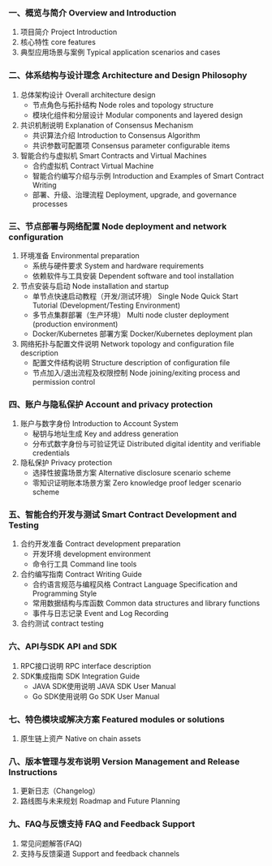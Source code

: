 ### 一、概览与简介  Overview and Introduction

1. 项目简介  Project Introduction
2. 核心特性  core features
3. 典型应用场景与案例  Typical application scenarios and cases

### 二、体系结构与设计理念 Architecture and Design Philosophy

1. 总体架构设计  Overall architecture design
   - 节点角色与拓扑结构  Node roles and topology structure
   - 模块化组件和分层设计  Modular components and layered design
2. 共识机制说明  Explanation of Consensus Mechanism
   - 共识算法介绍  Introduction to Consensus Algorithm
   - 共识参数可配置项  Consensus parameter configurable items
3. 智能合约与虚拟机  Smart Contracts and Virtual Machines
   - 合约虚拟机  Contract Virtual Machine
   - 智能合约编写介绍与示例  Introduction and Examples of Smart Contract Writing
   - 部署、升级、治理流程  Deployment, upgrade, and governance processes

### 三、节点部署与网络配置  Node deployment and network configuration

1. 环境准备  Environmental preparation
   - 系统与硬件要求  System and hardware requirements
   - 依赖软件与工具安装  Dependent software and tool installation
2. 节点安装与启动  Node installation and startup
   - 单节点快速启动教程（开发/测试环境）  Single Node Quick Start Tutorial (Development/Testing Environment)
   - 多节点集群部署（生产环境）  Multi node cluster deployment (production environment)
   - Docker/Kubernetes 部署方案   Docker/Kubernetes deployment plan
3. 网络拓扑与配置文件说明   Network topology and configuration file description
   - 配置文件结构说明   Structure description of configuration file
   - 节点加入/退出流程及权限控制   Node joining/exiting process and permission control

### 四、账户与隐私保护   Account and privacy protection

1. 账户与数字身份   Introduction to Account System
   - 秘钥与地址生成   Key and address generation
   - 分布式数字身份与可验证凭证   Distributed digital identity and verifiable credentials
2. 隐私保护   Privacy protection 
   - 选择性披露场景方案   Alternative disclosure scenario scheme
   - 零知识证明账本场景方案  Zero knowledge proof ledger scenario scheme

### 五、智能合约开发与测试   Smart Contract Development and Testing

1. 合约开发准备  Contract development preparation
   - 开发环境   development environment 
   - 命令行工具  Command line tools
2. 合约编写指南  Contract Writing Guide
   - 合约语言规范与编程风格  Contract Language Specification and Programming Style
   - 常用数据结构与库函数  Common data structures and library functions
   - 事件与日志记录  Event and Log Recording
3. 合约测试  contract testing

### 六、API与SDK  API and SDK

1. RPC接口说明  RPC interface description
2. SDK集成指南  SDK Integration Guide
   - JAVA SDK使用说明  JAVA SDK User Manual
   - Go SDK使用说明  Go SDK User Manual

### 七、特色模块或解决方案  Featured modules or solutions

1. 原生链上资产  Native on chain assets

### 八、版本管理与发布说明  Version Management and Release Instructions

1. 更新日志（Changelog）
2. 路线图与未来规划  Roadmap and Future Planning

### 九、FAQ与反馈支持  FAQ and Feedback Support

1. 常见问题解答(FAQ)
2. 支持与反馈渠道   Support and feedback channels

